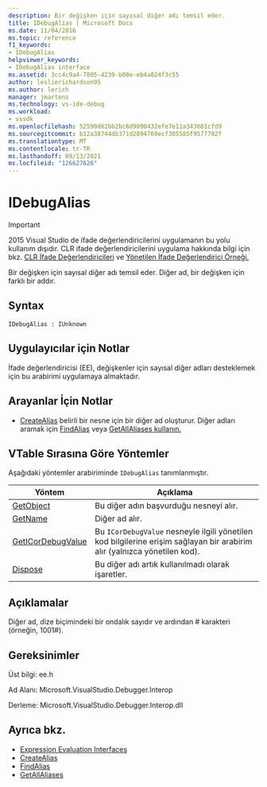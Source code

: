 ```yaml
---
description: Bir değişken için sayısal diğer adı temsil eder.
title: IDebugAlias | Microsoft Docs
ms.date: 11/04/2016
ms.topic: reference
f1_keywords:
- IDebugAlias
helpviewer_keywords:
- IDebugAlias interface
ms.assetid: 3cc4c9a4-7805-4239-b00e-eb4a024f3c55
author: leslierichardson95
ms.author: lerich
manager: jmartens
ms.technology: vs-ide-debug
ms.workload:
- vssdk
ms.openlocfilehash: 52590d62bb2bc6d9090432efe7e11a343601cfd9
ms.sourcegitcommit: b12a38744db371d2894769ecf305585f9577792f
ms.translationtype: MT
ms.contentlocale: tr-TR
ms.lasthandoff: 09/13/2021
ms.locfileid: "126627626"
---
```

# <a name="idebugalias"></a>IDebugAlias
> [!IMPORTANT]
> 2015 Visual Studio de ifade değerlendiricilerini uygulamanın bu yolu kullanım dışıdır. CLR ifade değerlendiricilerini uygulama hakkında bilgi için bkz. [CLR İfade Değerlendiricileri](https://github.com/Microsoft/ConcordExtensibilitySamples/wiki/CLR-Expression-Evaluators) ve [Yönetilen İfade Değerlendirici Örneği.](https://github.com/Microsoft/ConcordExtensibilitySamples/wiki/Managed-Expression-Evaluator-Sample)

 Bir değişken için sayısal diğer adı temsil eder. Diğer ad, bir değişken için farklı bir addır.

## <a name="syntax"></a>Syntax

```
IDebugAlias : IUnknown
```

## <a name="notes-for-implementers"></a>Uygulayıcılar için Notlar
 İfade değerlendiricisi (EE), değişkenler için sayısal diğer adları desteklemek için bu arabirimi uygulamaya almaktadır.

## <a name="notes-for-callers"></a>Arayanlar İçin Notlar
- [CreateAlias](../../../extensibility/debugger/reference/idebugobject2-createalias.md) belirli bir nesne için bir diğer ad oluşturur. Diğer adları aramak için [FindAlias](../../../extensibility/debugger/reference/idebugbinder3-findalias.md) veya [GetAllAliases kullanın.](../../../extensibility/debugger/reference/idebugbinder3-getallaliases.md)

## <a name="methods-in-vtable-order"></a>VTable Sırasına Göre Yöntemler
 Aşağıdaki yöntemler arabiriminde `IDebugAlias` tanımlanmıştır.

|Yöntem|Açıklama|
|------------|-----------------|
|[GetObject](../../../extensibility/debugger/reference/idebugalias-getobject.md)|Bu diğer adın başvurduğu nesneyi alır.|
|[GetName](../../../extensibility/debugger/reference/idebugalias-getname.md)|Diğer ad alır.|
|[GetICorDebugValue](../../../extensibility/debugger/reference/idebugalias-geticordebugvalue.md)|Bu `ICorDebugValue` nesneyle ilgili yönetilen kod bilgilerine erişim sağlayan bir arabirim alır (yalnızca yönetilen kod).|
|[Dispose](../../../extensibility/debugger/reference/idebugalias-dispose.md)|Bu diğer adı artık kullanılmadı olarak işaretler.|

## <a name="remarks"></a>Açıklamalar
 Diğer ad, dize biçimindeki bir ondalık sayıdır ve ardından # karakteri (örneğin, 1001#).

## <a name="requirements"></a>Gereksinimler
 Üst bilgi: ee.h

 Ad Alanı: Microsoft.VisualStudio.Debugger.Interop

 Derleme: Microsoft.VisualStudio.Debugger.Interop.dll

## <a name="see-also"></a>Ayrıca bkz.
- [Expression Evaluation Interfaces](../../../extensibility/debugger/reference/expression-evaluation-interfaces.md)
- [CreateAlias](../../../extensibility/debugger/reference/idebugobject2-createalias.md)
- [FindAlias](../../../extensibility/debugger/reference/idebugbinder3-findalias.md)
- [GetAllAliases](../../../extensibility/debugger/reference/idebugbinder3-getallaliases.md)
